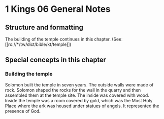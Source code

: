 # 1 Kings 06 General Notes
## Structure and formatting

The building of the temple continues in this chapter. (See: [[rc://*/tw/dict/bible/kt/temple]])

## Special concepts in this chapter

### Building the temple
Solomon built the temple in seven years. The outside walls were made of rock. Solomon shaped the rocks for the wall in the quarry and then assembled them at the temple site. The inside was covered with wood. Inside the temple was a room covered by gold, which was the Most Holy Place where the ark was housed under statues of angels. It represented the presence of God.